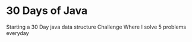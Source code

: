 # 30 Days of Java
Starting a 30 Day java  data structure Challenge
Where I solve 5 problems everyday
